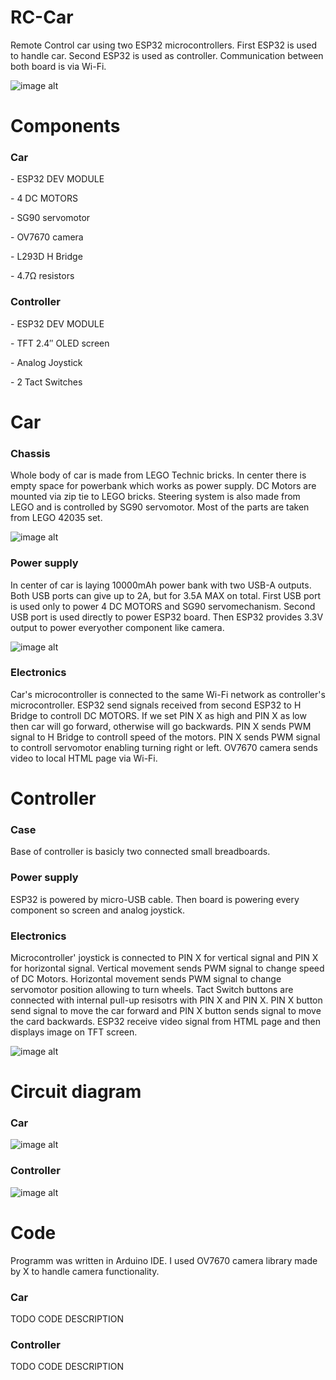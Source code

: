 # RC-Car
Remote Control car using two ESP32 microcontrollers. First ESP32 is used to handle car. Second ESP32 is used as controller. Communication between both board is via Wi-Fi.

![image alt](https://github.com/grzelkaw/RC-Car/blob/main/screenshots/4.jpg?raw=true)

# Components
<h3>Car</h3>
<p>- ESP32 DEV MODULE</p>
<p>- 4 DC MOTORS</p>
<p>- SG90 servomotor</p>
<p>- OV7670 camera</p>
<p>- L293D H Bridge
<p>- 4.7Ω resistors</p>

<h3>Controller</h3>
<p>- ESP32 DEV MODULE</p>
<p>- TFT 2.4″ OLED screen </p>
<p>- Analog Joystick</p>
<p>- 2 Tact Switches</p>

# Car
<h3>Chassis</h3>
<p>Whole body of car is made from LEGO Technic bricks. In center there is empty space for powerbank which works as power supply. 
DC Motors are mounted via zip tie to LEGO bricks.
Steering system is also made from LEGO and is controlled by SG90 servomotor.
Most of the parts are taken from LEGO 42035 set.
</p>

![image alt](https://github.com/grzelkaw/RC-Car/blob/main/screenshots/1.jpg?raw=true)

<h3>Power supply</h3>
<p>In center of car is laying 10000mAh power bank with two USB-A outputs. 
Both USB ports can give up to 2A, but for 3.5A MAX on total. 
First USB port is used only to power 4 DC MOTORS and SG90 servomechanism.
Second USB port is used directly to power ESP32 board. Then ESP32 provides 3.3V output to power everyother component like camera.
</p>

![image alt](https://github.com/grzelkaw/RC-Car/blob/main/screenshots/2.jpg?raw=true)

<h3>Electronics</h3>
<p>
Car's microcontroller is connected to the same Wi-Fi network as controller's microcontroller.
ESP32 send signals received from second ESP32 to H Bridge to controll DC MOTORS. 
If we set PIN X as high and PIN X as low then car will go forward, otherwise will go backwards. 
PIN X sends PWM signal to H Bridge to controll speed of the motors. 
PIN X sends PWM signal to controll servomotor enabling turning right or left.
OV7670 camera sends video to local HTML page via Wi-Fi. 
</p>

# Controller
<h3>Case</h3>
<p>Base of controller is basicly two connected small breadboards.</p>

<h3>Power supply</h3>
<p>ESP32 is powered by micro-USB cable. Then board is powering every component so screen and analog joystick.</p>

<h3>Electronics</h3>
<p>
Microcontroller' joystick is connected to PIN X for vertical signal and PIN X for horizontal signal. 
Vertical movement sends PWM signal to change speed of DC Motors.
Horizontal movement sends PWM signal to change servomotor position allowing to turn wheels.
Tact Switch buttons are connected with internal pull-up resisotrs with PIN X and PIN X.
PIN X button send signal to move the car forward and PIN X button sends signal to move the card backwards.
ESP32 receive video signal from HTML page and then displays image on TFT screen.
</p>

![image alt](https://github.com/grzelkaw/RC-Car/blob/main/screenshots/3.jpg?raw=true)

# Circuit diagram
<h3>Car</h3>

![image alt](https://github.com/grzelkaw/RC-Car/blob/main/screenshots/5.png?raw=true)

<h3>Controller</h3>

![image alt](https://github.com/grzelkaw/RC-Car/blob/main/screenshots/6.png?raw=true)

# Code
<p>Programm was written in Arduino IDE. I used OV7670 camera library made by X to handle camera functionality.</p>

<h3>Car</h3>
<p>
TODO CODE DESCRIPTION
</p>

<h3>Controller</h3>
<p>
TODO CODE DESCRIPTION
</p>

